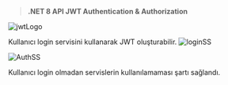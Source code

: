 > **.NET 8 API  JWT Authentication & Authorization**

![jwtLogo](https://github.com/muratcanclb/LoginJwtApi/assets/48048843/4a303369-c274-4512-aa14-b5aab9f171ce)

Kullanıcı login servisini kullanarak JWT oluşturabilir.
![loginSS](https://github.com/muratcanclb/LoginJwtApi/assets/48048843/34d47342-f232-4c7c-bc10-a518c464c102)


![AuthSS](https://github.com/muratcanclb/LoginJwtApi/assets/48048843/d546f9b9-89ac-4d2c-aaa8-96db740e027d)

Kullanıcı login olmadan servislerin kullanılamaması şartı sağlandı.

